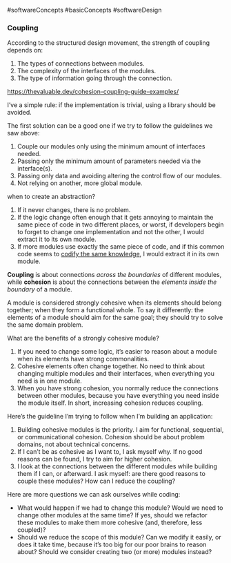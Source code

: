 #softwareConcepts #basicConcepts #softwareDesign 

### Coupling

According to the structured design movement, the strength of coupling depends on:

1.  The types of connections between modules.
2.  The complexity of the interfaces of the modules.
3.  The type of information going through the connection.

https://thevaluable.dev/cohesion-coupling-guide-examples/



I’ve a simple rule: if the implementation is trivial, using a library should be avoided.

The first solution can be a good one if we try to follow the guidelines we saw above:

1.  Couple our modules only using the minimum amount of interfaces needed.
2.  Passing only the minimum amount of parameters needed via the interface(s).
3.  Passing only data and avoiding altering the control flow of our modules.
4.  Not relying on another, more global module.



when to create an abstraction?
1.  If it never changes, there is no problem.
2.  If the logic change often enough that it gets annoying to maintain the same piece of code in two different places, or worst, if developers begin to forget to change one implementation and not the other, I would extract it to its own module.
3.  If more modules use exactly the same piece of code, and if this common code seems to [codify the same knowledge](https://thevaluable.dev/dry-principle-cost-benefit-example/), I would extract it in its own module.



**Coupling** is about connections _across the boundaries_ of different modules, while **cohesion** is about the connections between the _elements inside the boundary_ of a module.


A module is considered strongly cohesive when its elements should belong together; when they form a functional whole. To say it differently: the elements of a module should aim for the same goal; they should try to solve the same domain problem.


What are the benefits of a strongly cohesive module?

1.  If you need to change some logic, it’s easier to reason about a module when its elements have strong commonalities.
2.  Cohesive elements often change together. No need to think about changing multiple modules and their interfaces, when everything you need is in one module.
3.  When you have strong cohesion, you normally reduce the connections between other modules, because you have everything you need inside the module itself. In short, increasing cohesion reduces coupling.



Here’s the guideline I’m trying to follow when I’m building an application:

1.  Building cohesive modules is the priority. I aim for functional, sequential, or communicational cohesion. Cohesion should be about problem domains, not about technical concerns.
2.  If I can’t be as cohesive as I want to, I ask myself why. If no good reasons can be found, I try to aim for higher cohesion.
3.  I look at the connections between the different modules while building them if I can, or afterward. I ask myself: are there good reasons to couple these modules? How can I reduce the coupling?



Here are more questions we can ask ourselves while coding:

-   What would happen if we had to change this module? Would we need to change other modules at the same time? If yes, should we refactor these modules to make them more cohesive (and, therefore, less coupled)?
-   Should we reduce the scope of this module? Can we modify it easily, or does it take time, because it’s too big for our poor brains to reason about? Should we consider creating two (or more) modules instead?

